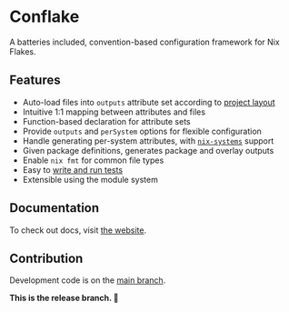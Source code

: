 <!-- #region generated -->

# Conflake

A batteries included, convention-based configuration framework for Nix Flakes.

## Features

- Auto-load files into `outputs` attribute set according to [project layout](https://ratson.github.io/conflake/guide/project-layout)
- Intuitive 1:1 mapping between attributes and files
- Function-based declaration for attribute sets
- Provide `outputs` and `perSystem` options for flexible configuration
- Handle generating per-system attributes, with
  [`nix-systems`](https://ratson.github.io/conflake/options/systems#nix-systems) support
- Given package definitions, generates package and overlay outputs
- Enable `nix fmt` for common file types
- Easy to [write and run tests](https://ratson.github.io/conflake/guide/writing-tests)
- Extensible using the module system

<!-- #endregion generated -->

## Documentation

To check out docs, visit [the website](https://ratson.github.io/conflake/).

## Contribution

Development code is on the [main branch](https://github.com/ratson/conflake/tree/main).

**This is the release branch. 🚀**
